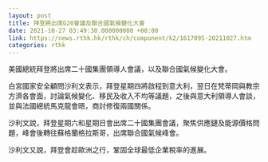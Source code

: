 ```yaml
---
layout: post
title: 拜登將出席G20會議及聯合國氣候變化大會
date: 2021-10-27 03:49:30.000000000 +08:00
link: https://news.rthk.hk/rthk/ch/component/k2/1617095-20211027.htm
categories: rthk
---
```


美國總統拜登將出席二十國集團領導人會議，以及聯合國氣候變化大會。

白宮國家安全顧問沙利文表示，拜登星期四將啟程到意大利，翌日在梵蒂岡與教宗方濟各會面，討論氣候變化、移民及收入不均等議題，之後與意大利領導人會談，並與法國總統馬克龍會晤，商討修復兩國關係。

沙利文說，拜登星期六和星期日會出席二十國集團會議，聚焦供應鏈及能源價格問題，峰會後轉往蘇格蘭格拉斯哥，出席聯合國氣候峰會。

沙利文又說，拜登會趁歐洲之行，鞏固全球最低企業稅率的進展。
